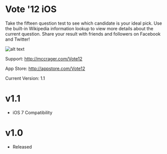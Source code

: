 Vote '12 iOS
======
Take the fifteen question test to see which candidate is your ideal pick. Use the built-in Wikipedia information lookup to view more details about the current question.
Share your result with friends and followers on Facebook and Twitter!

![alt text](https://github.com/patch-e/Vote12/blob/master/Vote/vote12_60x60@2x.png?raw=true "Vote '12 App Icon")

Support:
http://mccrager.com/Vote12

App Store:
http://appstore.com/Vote12

Current Version: 1.1

v1.1
====
- iOS 7 Compatibility

v1.0
====
- Released

